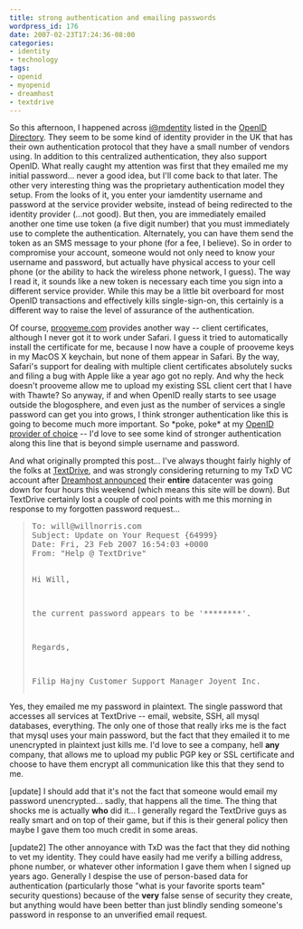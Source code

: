 ```yaml
---
title: strong authentication and emailing passwords
wordpress_id: 176
date: 2007-02-23T17:24:36-08:00
categories:
- identity
- technology
tags:
- openid
- myopenid
- dreamhost
- textdrive
---
```

So this afternoon, I happened across [i@mdentity][] listed in the [OpenID Directory][].  They seem to be some kind of identity provider in the UK that has their own authentication protocol that they have a small number of vendors using.  In addition to this centralized authentication, they also support OpenID.  What really caught my attention was first that they emailed me my initial password... never a good idea, but I'll come back to that later.  The other very interesting thing was the proprietary authentication model they setup.  From the looks of it, you enter your iamdentity username and password at the service provider website, instead of being redirected to the identity provider (...not good).  But then, you are immediately emailed another one time use token (a five digit number) that you must immediately use to complete the authentication.  Alternately, you can have them send the token as an SMS message to your phone (for a fee, I believe).  So in order to compromise your account, someone would not only need to know your username and password, but actually have physical access to your cell phone (or the ability to hack the wireless phone network, I guess).  The way I read it, it sounds like a new token is necessary each time you sign into a different service provider.  While this may be a little bit overboard for most OpenID transactions and effectively kills single-sign-on, this certainly is a different way to raise the level of assurance of the authentication.  

Of course, [prooveme.com][] provides another way -- client certificates, although I never got it to work under Safari.  I guess it tried to automatically install the certificate for me, because I now have a couple of prooveme keys in my MacOS X keychain, but none of them appear in Safari. By the way, Safari's support for dealing with multiple client certificates absolutely sucks and filing a bug with Apple like a year ago got no reply.  And why the heck doesn't prooveme allow me to upload my existing SSL client cert that I have with Thawte?  So anyway, if and when OpenID really starts to see usage outside the blogosphere, and even just as the number of services a single password can get you into grows, I think stronger authentication like this is going to become much more important.  So \*poke, poke\* at my [OpenID provider of choice][MyOpenID] -- I'd love to see some kind of stronger authentication along this line that is beyond simple username and password.

And what originally prompted this post... I've always thought fairly highly of the folks at [TextDrive][], and was strongly considering returning to my TxD VC account after [Dreamhost announced][] their **entire** datacenter was going down for four hours this weekend (which means this site will be down).  But TextDrive certainly lost a couple of cool points with me this morning in response to my forgotten password request...

<blockquote><pre>
To: will@willnorris.com
Subject: Update on Your Request {64999}
Date: Fri, 23 Feb 2007 16:54:03 +0000
From: "Help @ TextDrive" <help@textdrive.com>

Hi Will,

the current password appears to be '********'.

Regards,

Filip Hajny
Customer Support Manager
Joyent Inc.
</pre></blockquote>

Yes, they emailed me my password in plaintext.  The single password that accesses all services at TextDrive -- email, website, SSH, all mysql databases, everything.  The only one of those that really irks me is the fact that mysql uses your main password, but the fact that they emailed it to me unencrypted in plaintext just kills me.  I'd love to see a company, hell **any** company, that allows me to upload my public PGP key or SSL certificate and choose to have them encrypt all communication like this that they send to me.

[update] I should add that it's not the fact that someone would email my password unencrypted... sadly, that happens all the time.  The thing that shocks me is actually **who** did it... I generally regard the TextDrive guys as really smart and on top of their game, but if this is their general policy then maybe I gave them too much credit in some areas.

[update2] The other annoyance with TxD was the fact that they did nothing to vet my identity.  They could have easily had me verify a billing address, phone number, or whatever other information I gave them when I signed up years ago.  Generally I despise the use of person-based data for authentication (particularly those "what is your favorite sports team" security questions) because of the **very** false sense of security they create, but anything would have been better than just blindly sending someone's password in response to an unverified email request.

[i@mdentity]: http://iamdentity.com/
[OpenID Directory]: http://openiddirectory.com/
[prooveme.com]: http://prooveme.com/
[MyOpenID]: http://myopenid.com/
[TextDrive]: http://textdrive.com/
[Dreamhost announced]: http://www.dreamhoststatus.com/2007/02/22/planned-power-outage/
